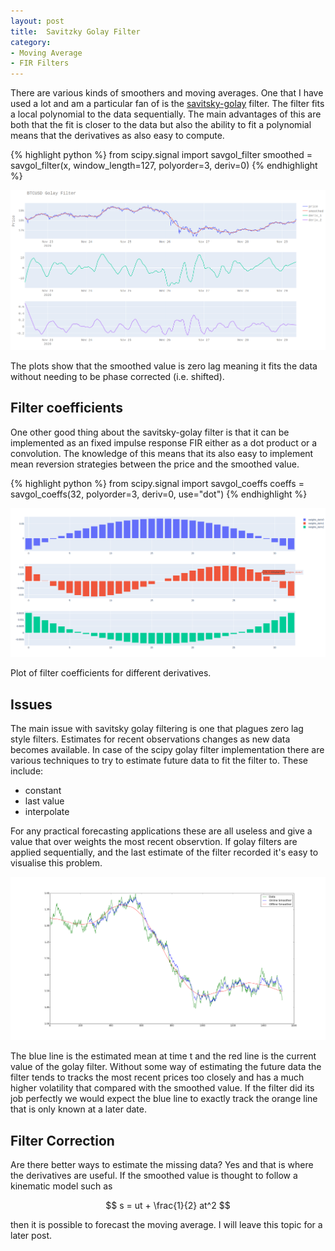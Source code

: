 ```yaml
---
layout: post
title:  Savitzky Golay Filter
category:
- Moving Average
- FIR Filters
---
```


There are various kinds of smoothers and moving averages. One that I have used a lot and am a particular fan of is the [savitsky-golay][wiki-golay] filter.
The filter fits a local polynomial to the data sequentially.
The main advantages of this are both that the fit is closer to the data but also the ability to fit a
polynomial means that the derivatives as also easy to compute.

{% highlight python %}
from scipy.signal import savgol_filter
smoothed = savgol_filter(x, window_length=127, polyorder=3, deriv=0)
{% endhighlight %}

![golay_issue](/assets/2020-12-05/golay-plot.png)

The plots show that the smoothed value is zero lag meaning it fits the data without needing to be phase corrected (i.e. shifted).

## Filter coefficients

One other good thing about the savitsky-golay filter is that it can be implemented as an fixed impulse response FIR
either as a dot product or a convolution. The knowledge of this means that its also easy to implement mean reversion
strategies between the price and the smoothed value.

{% highlight python %}
from scipy.signal import savgol_coeffs
coeffs = savgol_coeffs(32, polyorder=3, deriv=0, use="dot")
{% endhighlight %}

![golay_issue](/assets/2020-12-05/golay-weights.png)

Plot of filter coefficients for different derivatives.

## Issues

The main issue with savitsky golay filtering is one that plagues zero lag style filters.
Estimates for recent observations changes as new data becomes available. In case of the scipy golay filter
implementation there are various techniques to try to estimate future data to fit the filter to.
These include:
  * constant
  * last value
  * interpolate

For any practical forecasting applications these are all useless and give a value that over weights the most recent observtion.
If golay filters are applied sequentially, and the last estimate of the filter recorded it's easy to visualise this problem.

![golay_issue](/assets/2020-12-05/Savitsky-Golay-filter.png)

The blue line is the estimated mean at time t and the red line is the current value of the golay filter.
Without some way of estimating the future data the filter tends to tracks the most recent prices too closely
and has a much higher volatility that compared with the smoothed value. If the filter did its job perfectly we would expect the 
blue line to exactly track the orange line that is only known at a later date.

## Filter Correction

Are there better ways to estimate the missing data? Yes and that is where the derivatives are useful. If the smoothed value is thought to follow a kinematic model such as

$$ s = ut + \frac{1}{2} at^2 $$

then it is possible to forecast the moving average. I will leave this topic for a later post.

[wiki-golay]: https://en.wikipedia.org/wiki/Savitzky%E2%80%93Golay_filter

